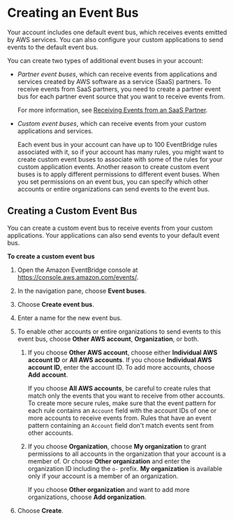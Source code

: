 # Creating an Event Bus<a name="create-event-bus"></a>

Your account includes one default event bus, which receives events emitted by AWS services\. You can also configure your custom applications to send events to the default event bus\.

You can create two types of additional event buses in your account:
+ *Partner event buses*, which can receive events from applications and services created by AWS software as a service \(SaaS\) partners\. To receive events from SaaS partners, you need to create a partner event bus for each partner event source that you want to receive events from\.

  For more information, see [Receiving Events from an SaaS Partner](create-partner-event-bus.md)\.
+ *Custom event buses*, which can receive events from your custom applications and services\.

  Each event bus in your account can have up to 100 EventBridge rules associated with it, so if your account has many rules, you might want to create custom event buses to associate with some of the rules for your custom application events\. Another reason to create custom event buses is to apply different permissions to different event buses\. When you set permissions on an event bus, you can specify which other accounts or entire organizations can send events to the event bus\.

## Creating a Custom Event Bus<a name="create-custom-event-bus"></a>

You can create a custom event bus to receive events from your custom applications\. Your applications can also send events to your default event bus\.

**To create a custom event bus**

1. Open the Amazon EventBridge console at [https://console\.aws\.amazon\.com/events/](https://console.aws.amazon.com/events/)\.

1. In the navigation pane, choose **Event buses**\.

1. Choose **Create event bus**\.

1. Enter a name for the new event bus\.

1. To enable other accounts or entire organizations to send events to this event bus, choose **Other AWS account**, **Organization**, or both\.

   1. If you choose **Other AWS account**, choose either **Individual AWS account ID** or **All AWS accounts**\. If you choose **Individual AWS account ID**, enter the account ID\. To add more accounts, choose **Add account**\.

      If you choose **All AWS accounts**, be careful to create rules that match only the events that you want to receive from other accounts\. To create more secure rules, make sure that the event pattern for each rule contains an `Account` field with the account IDs of one or more accounts to receive events from\. Rules that have an event pattern containing an `Account` field don't match events sent from other accounts\.

   1. If you choose **Organization**, choose **My organization** to grant permissions to all accounts in the organization that your account is a member of\. Or choose **Other organization** and enter the organization ID including the `o-` prefix\. **My organization** is available only if your account is a member of an organization\.

      If you choose **Other organization** and want to add more organizations, choose **Add organization**\.

1. Choose **Create**\.